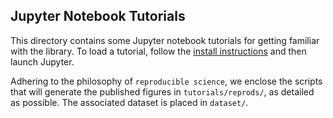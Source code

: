## Jupyter Notebook Tutorials

This directory contains some Jupyter notebook tutorials for getting familiar with the
library. To load a tutorial, follow the [install instructions](../README.md) and then launch Jupyter.

Adhering to the philosophy of `reproducible science`,
we enclose the scripts that will generate the published figures in `tutorials/reprods/`, as detailed as possible.
The associated dataset is placed in `dataset/`.
